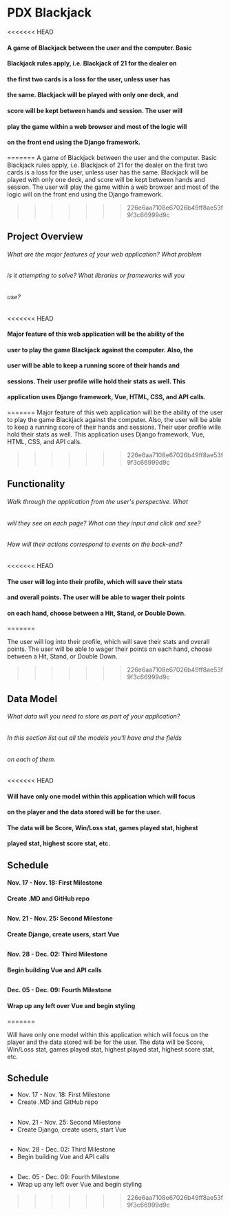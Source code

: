 # PDX Blackjack 

<<<<<<< HEAD
#### A game of Blackjack between the user and the computer. Basic 
#### Blackjack rules apply, i.e. Blackjack of 21 for the dealer on
#### the first two cards is a loss for the user, unless user has 
#### the same. Blackjack will be played with only one deck, and
#### score will be kept between hands and session. The user will 
#### play the game within a web browser and most of the logic will 
#### on the front end using the Django framework.
=======
A game of Blackjack between the user and the computer. Basic 
Blackjack rules apply, i.e. Blackjack of 21 for the dealer on
the first two cards is a loss for the user, unless user has 
the same. Blackjack will be played with only one deck, and
score will be kept between hands and session. The user will 
play the game within a web browser and most of the logic will 
on the front end using the Django framework.
>>>>>>> 226e6aa7108e67026b49ff8ae53f9f3c66999d9c

## Project Overview

###### What are the major features of your web application? What problem
###### is it attempting to solve? What libraries or frameworks will you 
###### use?

<<<<<<< HEAD
#### Major feature of this web application will be the ability of the
#### user to play the game Blackjack against the computer. Also, the 
#### user will be able to keep a running score of their hands and 
#### sessions. Their user profile wille hold their stats as well. This 
#### application uses Django framework, Vue, HTML, CSS, and API calls.
=======
Major feature of this web application will be the ability of the
user to play the game Blackjack against the computer. Also, the 
user will be able to keep a running score of their hands and 
sessions. Their user profile wille hold their stats as well. This 
application uses Django framework, Vue, HTML, CSS, and API calls.
>>>>>>> 226e6aa7108e67026b49ff8ae53f9f3c66999d9c

## Functionality

###### Walk through the application from the user's perspective. What 
###### will they see on each page? What can they input and click and see? 
###### How will their actions correspond to events on the back-end?
<<<<<<< HEAD

#### The user will log into their profile, which will save their stats
#### and overall points. The user will be able to wager their points
#### on each hand, choose between a Hit, Stand, or Double Down. 

=======

The user will log into their profile, which will save their stats
and overall points. The user will be able to wager their points
on each hand, choose between a Hit, Stand, or Double Down. 

>>>>>>> 226e6aa7108e67026b49ff8ae53f9f3c66999d9c
## Data Model

###### What data will you need to store as part of your application? 
###### In this section list out all the models you'll have and the fields 
###### on each of them.
<<<<<<< HEAD

#### Will have only one model within this application which will focus 
#### on the player and the data stored will be for the user. 
#### The data will be Score, Win/Loss stat, games played stat, highest
#### played stat, highest score stat, etc. 

## Schedule

#### Nov. 17 - Nov. 18: First Milestone
#### Create .MD and GitHub repo
##
#### Nov. 21 - Nov. 25: Second Milestone
#### Create Django, create users, start Vue
##
#### Nov. 28 - Dec. 02: Third Milestone
#### Begin building Vue and API calls
##
#### Dec. 05 - Dec. 09: Fourth Milestone
#### Wrap up any left over Vue and begin styling
=======

Will have only one model within this application which will focus 
on the player and the data stored will be for the user. 
The data will be Score, Win/Loss stat, games played stat, highest
played stat, highest score stat, etc. 

## Schedule

- Nov. 17 - Nov. 18: First Milestone
- Create .MD and GitHub repo
##
- Nov. 21 - Nov. 25: Second Milestone
- Create Django, create users, start Vue
##
- Nov. 28 - Dec. 02: Third Milestone
- Begin building Vue and API calls
##
- Dec. 05 - Dec. 09: Fourth Milestone
- Wrap up any left over Vue and begin styling
>>>>>>> 226e6aa7108e67026b49ff8ae53f9f3c66999d9c
